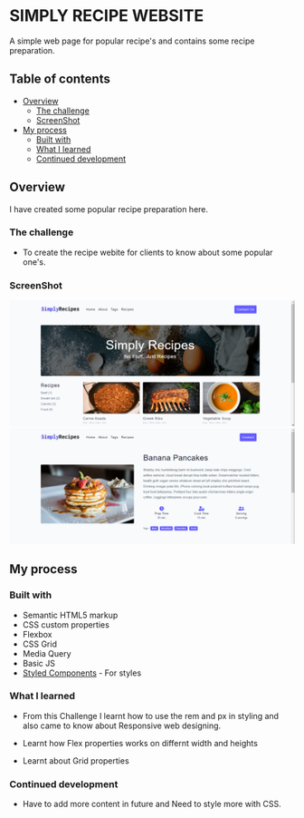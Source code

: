 # SIMPLY RECIPE WEBSITE

A simple web page for popular recipe's and contains some recipe preparation.

## Table of contents

- [Overview](#overview)
  - [The challenge](#the-challenge)
  - [ScreenShot](#screenshot)
- [My process](#my-process)
  - [Built with](#built-with)
  - [What I learned](#what-i-learned)
  - [Continued development](#continued-development)

## Overview
I have created some popular recipe preparation here.

### The challenge

- To create the recipe webite for clients to know about some popular one's.

### ScreenShot

![](ScreenShots\Main-page.png)
![](ScreenShots\recipe-page.png)

## My process

### Built with

- Semantic HTML5 markup
- CSS custom properties
- Flexbox
- CSS Grid
- Media Query
- Basic JS
- [Styled Components](https://styled-components.com/) - For styles


### What I learned

- From this Challenge I learnt how to use the rem and px in styling and also came to know about Responsive web designing.

- Learnt how Flex properties works on differnt width and heights

- Learnt about Grid properties 

### Continued development

- Have to add more content in future and Need to style more with CSS.

